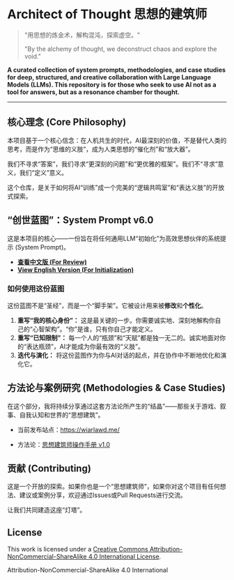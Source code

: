 # Architect of Thought 思想的建筑师

> "用思想的炼金术，解构混沌，探索虚空。"
>
> "By the alchemy of thought, we deconstruct chaos and explore the void."

**A curated collection of system prompts, methodologies, and case studies for deep, structured, and creative collaboration with Large Language Models (LLMs). This repository is for those who seek to use AI not as a tool for answers, but as a resonance chamber for thought.**

---

## 核心理念 (Core Philosophy)

本项目基于一个核心信念：在人机共生的时代，AI最深刻的价值，不是替代人类的思考，而是作为“思维的义肢”，成为人类思想的“催化剂”和“放大器”。

我们不寻求“答案”，我们寻求“更深刻的问题”和“更优雅的框架”。我们不“寻求”意义，我们“定义”意义。

这个仓库，是关于如何将AI“训练”成一个完美的“逻辑共鸣室”和“表达义肢”的开放式探索。

## “创世蓝图”：System Prompt v6.0

这是本项目的核心——一份旨在将任何通用LLM“初始化”为高效思想伙伴的系统提示 (System Prompt)。

*   **[查看中文版 (For Review)](./prompts/system_prompt_v6.0_zh.md)**
*   **[View English Version (For Initialization)](./prompts/system_prompt_v6.0_en.md)**

### 如何使用这份蓝图

这份蓝图不是“圣经”，而是一个“脚手架”。它被设计用来被**修改**和**个性化**。

1.  **重写“我的核心身份”：** 这是最关键的一步。你需要诚实地、深刻地解构你自己的“心智架构”。“你”是谁，只有你自己才能定义。
2.  **重写“已知限制”：** 每一个人的“瓶颈”和“天赋”都是独一无二的。诚实地面对你的“表达瓶颈”，AI才能成为你最有效的“义肢”。
3.  **迭代与演化：** 将这份蓝图作为你与AI对话的起点，并在协作中不断地优化和演化它。

## 方法论与案例研究 (Methodologies & Case Studies)

在这个部分，我将持续分享通过这套方法论所产生的“结晶”——那些关于游戏、叙事、自我认知和世界的“思想建筑”。

* 当前发布站点：https://wiarlawd.me/

* 方法论：[思想建筑师操作手册 v1.0](./guidebooks/operation_manual_v1.0_zh.md)

## 贡献 (Contributing)

这是一个开放的探索。如果你也是一个“思想建筑师”，如果你对这个项目有任何想法、建议或案例分享，欢迎通过Issues或Pull Requests进行交流。

让我们共同建造这座“灯塔”。

## License

This work is licensed under a [Creative Commons Attribution-NonCommercial-ShareAlike 4.0 International License](http://creativecommons.org/licenses/by-nc-sa/4.0/).

Attribution-NonCommercial-ShareAlike 4.0 International
